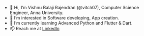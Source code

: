 - 👋 Hi, I’m Vishnu Balaji Rajendran (@vitch07), Computer Science Engineer, Anna University.
- 👀 I’m interested in Software developing, App creation.
- 🌱 I’m currently learning Advanced Python and Flutter & Dart. 
- 📫 Reach me at [LinkedIn](linkedin.com/in/vishnubalaji-rajendran-970913274/)

